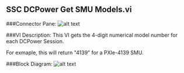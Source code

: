 ## **SSC DCPower Get SMU Models.vi**
###Connector Pane:
![alt text](/DCPower/SSC%20DCPower/SubVIs/SSC%20DCPower%20Get%20SMU%20Models.vic.png "SSC DCPower Get SMU Models.vi connector pane")

###VI Description:
This VI gets the 4-digit numerical model number for each DCPower Session.

For exmaple, this will return "4139" for a PXIe-4139 SMU.

###Block Diagram:
![alt text](/DCPower/SSC%20DCPower/SubVIs/SSC%20DCPower%20Get%20SMU%20Models.vid.png "SSC DCPower Get SMU Models.vi block diagram")
